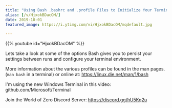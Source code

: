 ```yaml
---
title: "Using Bash .bashrc and .profile Files to Initialize Your Terminal"
alias: [/v/HjxokBDacOM/]
date: 2019-10-01
featured_image: https://i.ytimg.com/vi/HjxokBDacOM/mqdefault.jpg

---
```


{{% youtube id="HjxokBDacOM" %}}

Lets take a look at some of the options Bash gives you to persist your settings between runs and configure your terminal environment.

More information about the various profiles can be found in the man pages. (`man bash` in a terminal) or online at: https://linux.die.net/man/1/bash

I'm using the new Windows Terminal in this video: github.com/Microsoft/Terminal

Join the World of Zero Discord Server: https://discord.gg/hU5Kq2u
